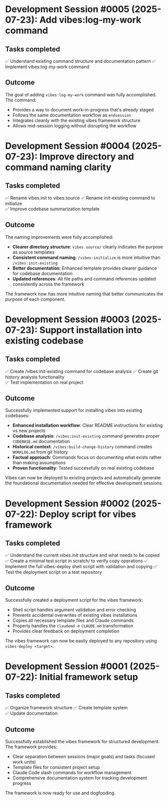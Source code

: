 # Development Session #0005 (2025-07-23): Add vibes:log-my-work command

## Tasks completed

✅ Understand existing command structure and documentation pattern
✅ Implement vibes:log-my-work command

## Outcome

The goal of adding `vibes:log-my-work` command was fully accomplished. The command:

- Provides a way to document work-in-progress that's already staged
- Follows the same documentation workflow as `endsession`
- Integrates cleanly with the existing vibes framework structure
- Allows mid-session logging without disrupting the workflow

# Development Session #0004 (2025-07-23): Improve directory and command naming clarity

## Tasks completed

✅ Rename vibes.init to vibes.source
✅ Rename init-existing command to initialize  
✅ Improve codebase summarization template

## Outcome

The naming improvements were fully accomplished:

- **Clearer directory structure**: `vibes.source/` clearly indicates the purpose as source templates
- **Consistent command naming**: `/vibes:initialize` is more intuitive than `/vibes:init-existing`
- **Better documentation**: Enhanced template provides clearer guidance for codebase documentation
- **Updated references**: All file paths and command references updated consistently across the framework

The framework now has more intuitive naming that better communicates the purpose of each component.

# Development Session #0003 (2025-07-23): Support installation into existing codebase

## Tasks completed

✅ Create /vibes:init-existing command for codebase analysis
✅ Create git history analysis functionality  
✅ Test implementation on real project

## Outcome

Successfully implemented support for installing vibes into existing codebases:

- **Enhanced installation workflow**: Clear README instructions for existing vs new projects
- **Codebase analysis**: `/vibes:init-existing` command generates proper `CODEBASE.md` documentation
- **Historical context**: `/vibes:build-change-history` command creates `WORKLOG.md` from git history
- **Factual approach**: Commands focus on documenting what exists rather than making assumptions
- **Proven functionality**: Tested successfully on real existing codebase

Vibes can now be deployed to existing projects and automatically generate the foundational documentation needed for effective development sessions.

# Development Session #0002 (2025-07-22): Deploy script for vibes framework

## Tasks completed

✅ Understand the current vibes.init structure and what needs to be copied
✅ Create a minimal test script in scratch/ to verify copy operations
✅ Implement the full vibes-deploy shell script with validation and copying
✅ Test the deployment script on a test repository

## Outcome

Successfully created a deployment script for the vibes framework:

- Shell script handles argument validation and error checking
- Prevents accidental overwrites of existing vibes installations
- Copies all necessary template files and Claude commands
- Properly handles the `claudemd` → `CLAUDE.md` transformation
- Provides clear feedback on deployment completion

The vibes framework can now be easily deployed to any repository using `vibes-deploy <target>`.

# Development Session #0001 (2025-07-22): Initial framework setup

## Tasks completed

✅ Organize framework structure
✅ Create template system  
✅ Update documentation

## Outcome

Successfully established the vibes framework for structured development. The framework provides:

- Clear separation between sessions (major goals) and tasks (focused work units)
- Template files for consistent project setup
- Claude Code slash commands for workflow management
- Comprehensive documentation system for tracking development progress

The framework is now ready for use and dogfooding.

